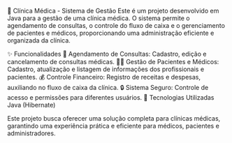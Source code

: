 🏥 Clínica Médica - Sistema de Gestão
Este é um projeto desenvolvido em Java para a gestão de uma clínica médica. O sistema permite o agendamento de consultas, o controle do fluxo de caixa e o gerenciamento de pacientes e médicos, proporcionando uma administração eficiente e organizada da clínica.

✨ Funcionalidades
📅 Agendamento de Consultas: Cadastro, edição e cancelamento de consultas médicas.
👩‍⚕️ Gestão de Pacientes e Médicos: Cadastro, atualização e listagem de informações dos profissionais e pacientes.
💰 Controle Financeiro: Registro de receitas e despesas, auxiliando no fluxo de caixa da clínica.
🔒 Sistema Seguro: Controle de acesso e permissões para diferentes usuários.
🚀 Tecnologias Utilizadas
Java (Hibernate)

Este projeto busca oferecer uma solução completa para clínicas médicas, garantindo uma experiência prática e eficiente para médicos, pacientes e administradores.
